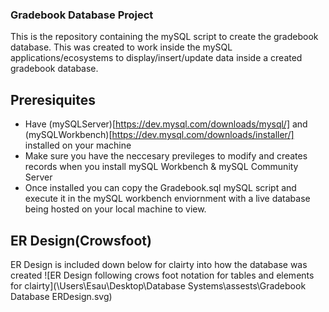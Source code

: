 ### Gradebook Database Project

This is the repository containing the mySQL script to create the gradebook database. This was created to work inside the mySQL applications/ecosystems to display/insert/update data inside a created gradebook database.

## Preresiquites
* Have (mySQLServer)[https://dev.mysql.com/downloads/mysql/] and (mySQLWorkbench)[https://dev.mysql.com/downloads/installer/] installed on your machine 
* Make sure you have the neccesary previleges to modify and creates records when you install mySQL Workbench & mySQL Community Server
* Once installed you can copy the Gradebook.sql mySQL script and execute it in the mySQL workbench enviornment with a live database being hosted on your local machine to view. 

## ER Design(Crowsfoot)
ER Design is included down below for clairty into how the database was created
![ER Design following crows foot notation for tables and elements for clairty](\Users\Esau\Desktop\Database Systems\assests\Gradebook Database ERDesign.svg)


